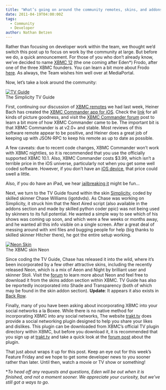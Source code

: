 ```yaml
---
title: "What’s going on around the community remotes, skins, and addons"
date: 2011-04-19T04:00:00Z
tags:
  - Community
  - Developer
author: Nathan Betzen
---
```


Rather than focusing on developer work within the team, we thought we’d switch this post up to focus on work by the community at large. But before we do, a quick announcement. For those of you who don’t already know, we’ve decided to name [XBMC 12](http://trac.xbmc.org/roadmap "XBMC 12 Roadmap") (the one coming after Eden\*) Frodo, after one of the three XBMC founders. You can learn a bit more about Frodo [here](https://kodi.wiki/view/User:Frodo "Frodo's XBMC profile"). As always, the Team wishes him well over at MediaPortal.

Now, let’s take a look around the community:

[![TV Guide](https://i.imgur.com/3RNXP.jpeg "TV Guide")](https://i.imgur.com/3RNXP.jpeg)  
 The Simplicity TV Guide

First, continuing our discussion of [XBMC remotes](https://www.pulse-eight.com/store/products/96-motorola-nyxboard-hybrid.aspx "XBMC gets dedicated remote") we had last week, Heiner Bach has created the [XBMC Commander app for iOS](https://apps.apple.com/us/app/xbmc-commander/id401852518 "XBMC Commander"). Check the [link](https://apps.apple.com/us/app/xbmc-commander/id401852518 "XBMC Commander") for all kinds of picture goodness, and visit the [XBMC Commander forum](https://forum.kodi.tv/showthread.php?tid=81018 "XBMC Commander forum post") post to learn a bit more of how XBMC Commander came to be. The important bit is that XBMC Commander is at v2.0+ and stable. Most reviews of this software remote appear to be positive, and Heiner does a great job of keeping up with JSON-RPC to keep his remote as up to date as possible.

A few caveats: due to recent code changes, XBMC Commander won’t work with XBMC nightlies, so it is recommended that you use the officially supported XBMC 10.1. Also, XBMC Commander costs $3.99, which isn’t a terrible price in the iOS universe, particularly not when you get some well coded software. However, if you don’t have an [iOS device](https://www.amazon.com/gp/product/B0013FRNKG/ref=as_li_ss_tl?ie=UTF8&tag=thfefi02-20&linkCode=as2&camp=217145&creative=399349&creativeASIN=B0013FRNKG "iPad 2"), that price could swell a little.

Also, if you do have an iPad, we hear [jailbreaking it](/article/you-asked-it-xbmc-appletv2-ipad-iphone4 "XBMC for iOS") might be fun…

Next, we turn to the TV Guide found within the skin [Simplicity](https://forum.kodi.tv/forumdisplay.php?fid=138 "The Simplicity Forum"), coded by skilled skinner Chase Williams (igotdvds). As Chase was working on Simplicity, it struck him that the Next Aired script (also available in the addons section and made by skilled python coder ppic) was not being used by skinners to its full potential. He wanted a simple way to see which of his shows was coming up soon, and which were a few weeks or months away, and he wanted all this info visible on a single screen. After a great deal of messing around with xml files and bugging people for help (big thanks to skilled skinner Hitcher there), he got the entire setup working.

[![Neon Skin](https://img96.imageshack.us/img96/9804/screenshot056z.jpeg "Neon Skin")](https://img96.imageshack.us/img96/9804/screenshot056z.jpeg)  
 The XBMC skin Neon

Since coding the TV Guide, Chase has released it into the wild, where it’s been incorporated by a few other attractive skins, including the recently released Neon, which is a mix of Aeon and Night by brilliant user and skinner Stoli. Visit the [forum](https://forum.kodi.tv/forumdisplay.php?fid=139 "Neon Forum") to learn more about Neon and feel free to download it from the skins addon section within XBMC. TV Guide has also be reportedly incorporated into Shade and Transparency (both of which may be found in the skin addon section). **Update**: It appears it also exists in [Back Row](https://forum.kodi.tv/forumdisplay.php?fid=127 "Back Row Subforum").

Finally, many of you have been asking about incorporating XBMC into your social networks a la Boxee. While there is no native method for incorporating XBMC into any social networks, The website [trakt.tv](https://trakt.tv/ "Trakt.tv") does provide a social networking plugin designed to help you share your likes and dislikes. This plugin can be downloaded from XBMC’s official TV plugin directory within XBMC, but before you download it, it is recommended that you sign up at [trakt.tv](https://trakt.tv/ "Trakt TV") and take a quick look at the [forum post](https://forum.kodi.tv/showthread.php?tid=82812 "Trakt Forum Post") about the plugin.

That just about wraps it up for this post. Keep an eye out for this week’s Feature Friday and we hope to get some developer news to you sooner rather than later. Until then, watch a movie or TV show or something!

\*_To head off any requests and questions, Eden will be out when it is finished, and not a moment sooner. We appreciate your curiosity, but we’ve still got a ways to go._
